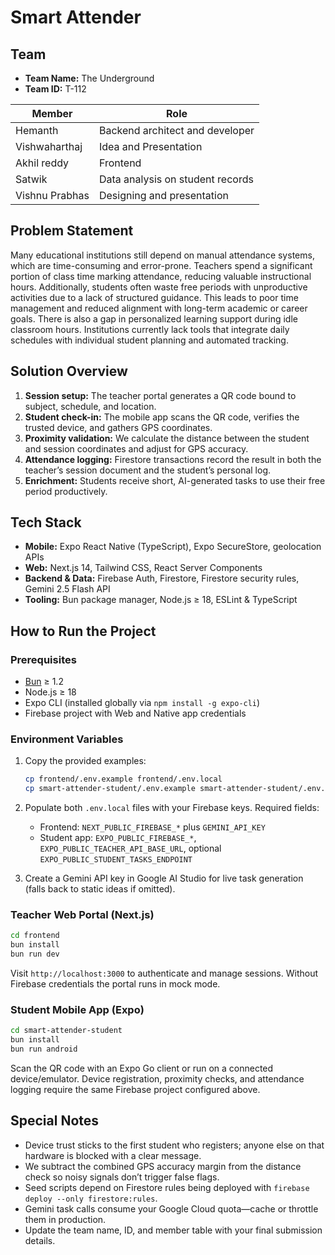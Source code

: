 # Smart Attender

## Team

- **Team Name:** The Underground
- **Team ID:** T-112

| Member | Role |
| --- | --- |
| Hemanth | Backend architect and developer |
| Vishwaharthaj | Idea and Presentation |
| Akhil reddy | Frontend |
| Satwik | Data analysis on student records |
| Vishnu Prabhas | Designing and presentation |

## Problem Statement

Many educational institutions still depend on manual attendance systems, which are time-consuming and error-prone. Teachers spend a significant portion of class time marking attendance, reducing valuable instructional hours. Additionally, students often waste free periods with unproductive activities due to a lack of structured guidance. This leads to poor time management and reduced alignment with long-term academic or career goals. There is also a gap in personalized learning support during idle classroom hours. Institutions currently lack tools that integrate daily schedules with individual student planning and automated tracking.

## Solution Overview

1. **Session setup:** The teacher portal generates a QR code bound to subject, schedule, and location.
2. **Student check-in:** The mobile app scans the QR code, verifies the trusted device, and gathers GPS coordinates.
3. **Proximity validation:** We calculate the distance between the student and session coordinates and adjust for GPS accuracy.
4. **Attendance logging:** Firestore transactions record the result in both the teacher’s session document and the student’s personal log.
5. **Enrichment:** Students receive short, AI-generated tasks to use their free period productively.

## Tech Stack

- **Mobile:** Expo React Native (TypeScript), Expo SecureStore, geolocation APIs
- **Web:** Next.js 14, Tailwind CSS, React Server Components
- **Backend & Data:** Firebase Auth, Firestore, Firestore security rules, Gemini 2.5 Flash API
- **Tooling:** Bun package manager, Node.js ≥ 18, ESLint & TypeScript

## How to Run the Project

### Prerequisites

- [Bun](https://bun.sh) ≥ 1.2
- Node.js ≥ 18
- Expo CLI (installed globally via `npm install -g expo-cli`)
- Firebase project with Web and Native app credentials

### Environment Variables

1. Copy the provided examples:

	```bash
	cp frontend/.env.example frontend/.env.local
	cp smart-attender-student/.env.example smart-attender-student/.env.local
	```

2. Populate both `.env.local` files with your Firebase keys. Required fields:

	- Frontend: `NEXT_PUBLIC_FIREBASE_*` plus `GEMINI_API_KEY`
	- Student app: `EXPO_PUBLIC_FIREBASE_*`, `EXPO_PUBLIC_TEACHER_API_BASE_URL`, optional `EXPO_PUBLIC_STUDENT_TASKS_ENDPOINT`

3. Create a Gemini API key in Google AI Studio for live task generation (falls back to static ideas if omitted).

### Teacher Web Portal (Next.js)

```bash
cd frontend
bun install
bun run dev
```

Visit `http://localhost:3000` to authenticate and manage sessions. Without Firebase credentials the portal runs in mock mode.

### Student Mobile App (Expo)

```bash
cd smart-attender-student
bun install
bun run android
```

Scan the QR code with an Expo Go client or run on a connected device/emulator. Device registration, proximity checks, and attendance logging require the same Firebase project configured above.

## Special Notes

- Device trust sticks to the first student who registers; anyone else on that hardware is blocked with a clear message.
- We subtract the combined GPS accuracy margin from the distance check so noisy signals don’t trigger false flags.
- Seed scripts depend on Firestore rules being deployed with `firebase deploy --only firestore:rules`.
- Gemini task calls consume your Google Cloud quota—cache or throttle them in production.
- Update the team name, ID, and member table with your final submission details.
